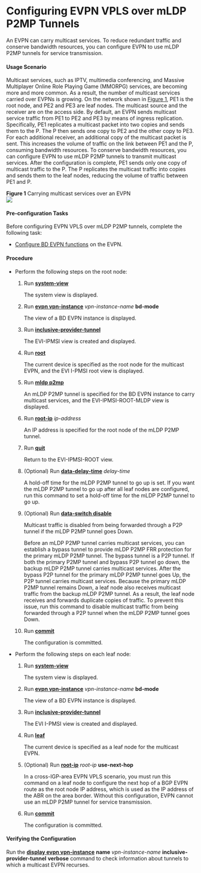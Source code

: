Configuring EVPN VPLS over mLDP P2MP Tunnels
============================================

An EVPN can carry multicast services. To reduce redundant traffic and conserve bandwidth resources, you can configure EVPN to use mLDP P2MP tunnels for service transmission.

#### Usage Scenario

Multicast services, such as IPTV, multimedia conferencing, and Massive Multiplayer Online Role Playing Game (MMORPG) services, are becoming more and more common. As a result, the number of multicast services carried over EVPNs is growing. On the network shown in [Figure 1](#EN-US_TASK_0172370496__fig81422167111), PE1 is the root node, and PE2 and PE3 are leaf nodes. The multicast source and the receiver are on the access side. By default, an EVPN sends multicast service traffic from PE1 to PE2 and PE3 by means of ingress replication. Specifically, PE1 replicates a multicast packet into two copies and sends them to the P. The P then sends one copy to PE2 and the other copy to PE3. For each additional receiver, an additional copy of the multicast packet is sent. This increases the volume of traffic on the link between PE1 and the P, consuming bandwidth resources. To conserve bandwidth resources, you can configure EVPN to use mLDP P2MP tunnels to transmit multicast services. After the configuration is complete, PE1 sends only one copy of multicast traffic to the P. The P replicates the multicast traffic into copies and sends them to the leaf nodes, reducing the volume of traffic between PE1 and P.

**Figure 1** Carrying multicast services over an EVPN  
![](figure/en-us_image_0000001189114700.png)

#### Pre-configuration Tasks

Before configuring EVPN VPLS over mLDP P2MP tunnels, complete the following task:

* [Configure BD EVPN functions](dc_vrp_evpn_cfg_0065.html) on the EVPN.

#### Procedure

* Perform the following steps on the root node:
  1. Run [**system-view**](cmdqueryname=system-view)
     
     
     
     The system view is displayed.
  2. Run [**evpn vpn-instance**](cmdqueryname=evpn+vpn-instance) *vpn-instance-name* **bd-mode**
     
     
     
     The view of a BD EVPN instance is displayed.
  3. Run [**inclusive-provider-tunnel**](cmdqueryname=inclusive-provider-tunnel)
     
     
     
     The EVI-IPMSI view is created and displayed.
  4. Run [**root**](cmdqueryname=root)
     
     
     
     The current device is specified as the root node for the multicast EVPN, and the EVI I-PMSI root view is displayed.
  5. Run [**mldp p2mp**](cmdqueryname=mldp+p2mp)
     
     
     
     An mLDP P2MP tunnel is specified for the BD EVPN instance to carry multicast services, and the EVI-IPMSI-ROOT-MLDP view is displayed.
  6. Run [**root-ip**](cmdqueryname=root-ip) *ip-address*
     
     
     
     An IP address is specified for the root node of the mLDP P2MP tunnel.
  7. Run [**quit**](cmdqueryname=quit)
     
     
     
     Return to the EVI-IPMSI-ROOT view.
  8. (Optional) Run [**data-delay-time**](cmdqueryname=data-delay-time) *delay-time*
     
     
     
     A hold-off time for the mLDP P2MP tunnel to go up is set. If you want the mLDP P2MP tunnel to go up after all leaf nodes are configured, run this command to set a hold-off time for the mLDP P2MP tunnel to go up.
  9. (Optional) Run [**data-switch disable**](cmdqueryname=data-switch+disable)
     
     
     
     Multicast traffic is disabled from being forwarded through a P2P tunnel if the mLDP P2MP tunnel goes Down.
     
     Before an mLDP P2MP tunnel carries multicast services, you can establish a bypass tunnel to provide mLDP P2MP FRR protection for the primary mLDP P2MP tunnel. The bypass tunnel is a P2P tunnel. If both the primary P2MP tunnel and bypass P2P tunnel go down, the backup mLDP P2MP tunnel carries multicast services. After the bypass P2P tunnel for the primary mLDP P2MP tunnel goes Up, the P2P tunnel carries multicast services. Because the primary mLDP P2MP tunnel remains Down, a leaf node also receives multicast traffic from the backup mLDP P2MP tunnel. As a result, the leaf node receives and forwards duplicate copies of traffic. To prevent this issue, run this command to disable multicast traffic from being forwarded through a P2P tunnel when the mLDP P2MP tunnel goes Down.
  10. Run [**commit**](cmdqueryname=commit)
      
      
      
      The configuration is committed.
* Perform the following steps on each leaf node:
  1. Run [**system-view**](cmdqueryname=system-view)
     
     
     
     The system view is displayed.
  2. Run [**evpn vpn-instance**](cmdqueryname=evpn+vpn-instance) *vpn-instance-name* **bd-mode**
     
     
     
     The view of a BD EVPN instance is displayed.
  3. Run [**inclusive-provider-tunnel**](cmdqueryname=inclusive-provider-tunnel)
     
     
     
     The EVI I-PMSI view is created and displayed.
  4. Run [**leaf**](cmdqueryname=leaf)
     
     
     
     The current device is specified as a leaf node for the multicast EVPN.
  5. (Optional) Run [**root-ip**](cmdqueryname=root-ip) *root-ip* **use-next-hop**
     
     
     
     In a cross-IGP-area EVPN VPLS scenario, you must run this command on a leaf node to configure the next hop of a BGP EVPN route as the root node IP address, which is used as the IP address of the ABR on the area border. Without this configuration, EVPN cannot use an mLDP P2MP tunnel for service transmission.
  6. Run [**commit**](cmdqueryname=commit)
     
     
     
     The configuration is committed.

#### Verifying the Configuration

Run the [**display evpn vpn-instance**](cmdqueryname=display+evpn+vpn-instance) **name** *vpn-instance-name* **inclusive-provider-tunnel** **verbose** command to check information about tunnels to which a multicast EVPN recurses.